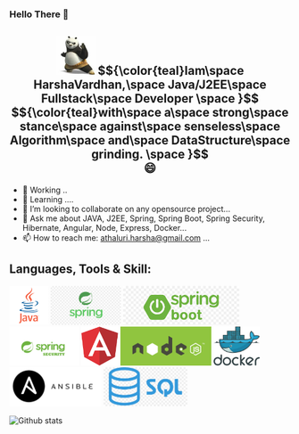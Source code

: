 ### Hello There 👋

<h2 align="center">
  <code><img height="70" src="https://raw.githubusercontent.com/HarshaVardhanAcharyAthaluri/HarshaVardhanAcharyAthaluri/master/avatars/kungfupanda.png"></code>
  $${\color{teal}Iam\space HarshaVardhan,\space Java/J2EE\space Fullstack\space Developer \space }$$<br/>$${\color{teal}with\space a\space strong\space stance\space against\space senseless\space Algorithm\space and\space DataStructure\space grinding. \space }$$<div>😄</div>
</h2>

<!--
**HarshaVardhanAcharyAthaluri/HarshaVardhanAcharyAthaluri** is a ✨ _special_ ✨ repository because its `README.md` (this file) appears on your GitHub profile.

Here are some ideas to get you started:
-->

- 🔭 Working ..
- 🌱 Learning ....
- 👯 I’m looking to collaborate on any opensource project...
- 💬 Ask me about JAVA, J2EE, Spring, Spring Boot, Spring Security, Hibernate, Angular, Node, Express, Docker...
- 📫 How to reach me: athaluri.harsha@gmail.com ...

## Languages, Tools & Skill:  
<code><img height="70" src="https://raw.githubusercontent.com/HarshaVardhanAcharyAthaluri/HarshaVardhanAcharyAthaluri/master/languageicons/java.png"></code>
<code><img height="70" src="https://raw.githubusercontent.com/HarshaVardhanAcharyAthaluri/HarshaVardhanAcharyAthaluri/master/languageicons/spring.png"></code>
<code><img height="70" src="https://raw.githubusercontent.com/HarshaVardhanAcharyAthaluri/HarshaVardhanAcharyAthaluri/master/languageicons/springboot.png"></code>
<code><img height="70" src="https://raw.githubusercontent.com/HarshaVardhanAcharyAthaluri/HarshaVardhanAcharyAthaluri/master/languageicons/springsecurity.png"></code>
<code><img height="70" src="https://raw.githubusercontent.com/HarshaVardhanAcharyAthaluri/HarshaVardhanAcharyAthaluri/master/languageicons/angular.png"></code>
<code><img height="70" src="https://raw.githubusercontent.com/HarshaVardhanAcharyAthaluri/HarshaVardhanAcharyAthaluri/master/languageicons/nodejs.png"></code>
<code><img height="70" src="https://raw.githubusercontent.com/HarshaVardhanAcharyAthaluri/HarshaVardhanAcharyAthaluri/master/languageicons/docker.png"></code>
<code><img height="70" src="https://raw.githubusercontent.com/HarshaVardhanAcharyAthaluri/HarshaVardhanAcharyAthaluri/master/languageicons/ansible.png"></code>
<code><img height="70" src="https://raw.githubusercontent.com/HarshaVardhanAcharyAthaluri/HarshaVardhanAcharyAthaluri/master/languageicons/sql.png"></code>


![Github stats](https://github-readme-stats.vercel.app/api?username=HarshaVardhanAcharyAthaluri&show_icons=true&count_private=true)




